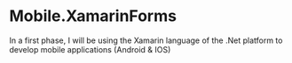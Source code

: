 # Mobile.XamarinForms
 In a first phase, I will be using the Xamarin language of the .Net platform to develop mobile applications (Android & IOS)
